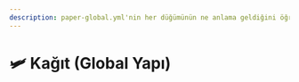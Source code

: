 ```yaml
---
description: paper-global.yml'nin her düğümünün ne anlama geldiğini öğrenin.
---
```


# 🛩️ Kağıt (Global Yapı)
